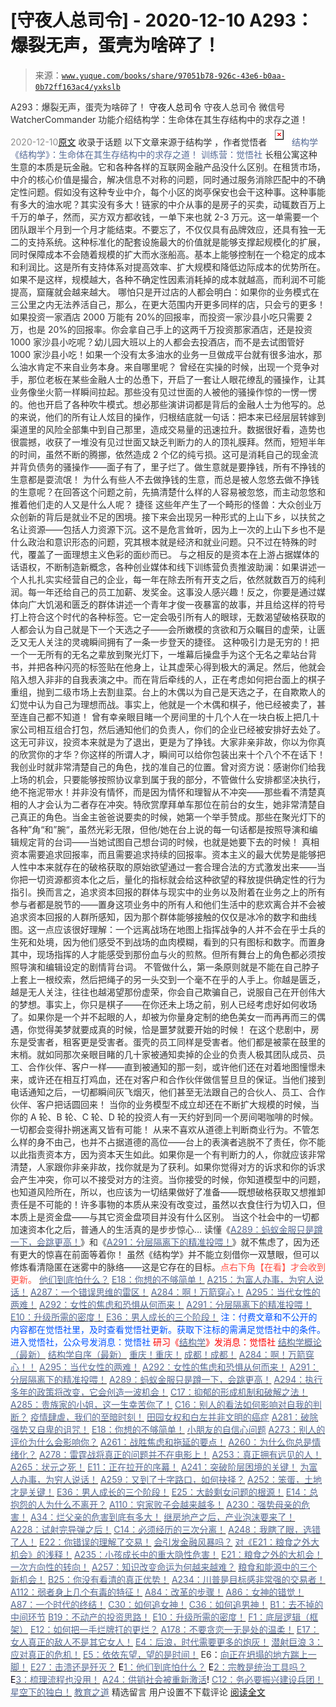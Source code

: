 # [守夜人总司令] - 2020-12-10 A293：爆裂无声，蛋壳为啥碎了！

> 来源：[`www.yuque.com/books/share/97051b78-926c-43e6-b0aa-0b72ff163ac4/yxkslb`](https://www.yuque.com/books/share/97051b78-926c-43e6-b0aa-0b72ff163ac4/yxkslb)

<ne-p id="520f42f3293818f927861ebbd5b15da4_p_0" data-lake-id="520f42f3293818f927861ebbd5b15da4_p_0"><ne-text id="uc8c4792d" style="color: rgb(51, 51, 51);">A293：爆裂无声，蛋壳为啥碎了！</ne-text></ne-p> <ne-p id="2c7a5140e2ea7a8da8c0683a1b48a36e" data-lake-id="2c7a5140e2ea7a8da8c0683a1b48a36e"><ne-text id="u0b1eaeb8" ne-fontsize="14">守夜人总司令</ne-text></ne-p> <ne-p id="1ea9db0a4d36bd70c24cacdcaf807e4e" data-lake-id="1ea9db0a4d36bd70c24cacdcaf807e4e"><ne-text id="u24b26e7d" ne-fontsize="14" ne-bold="true" style="color: rgb(51, 51, 51);">守夜人总司令</ne-text></ne-p> <ne-p id="60fef19dafb8f5bfbe1fd15b0769db21" data-lake-id="60fef19dafb8f5bfbe1fd15b0769db21"><ne-text id="ua26704eb" ne-fontsize="14" style="color: rgb(51, 51, 51);">微信号</ne-text><ne-text id="u5c1e5114" ne-fontsize="14" style="color: rgb(51, 51, 51);">WatcherCommander</ne-text></ne-p> <ne-p id="133de0872c004d39ffcde17990a4ec73" data-lake-id="133de0872c004d39ffcde17990a4ec73"><ne-text id="u2a9a1cea" ne-fontsize="14" style="color: rgb(51, 51, 51);">功能介绍</ne-text><ne-text id="u97a65006" ne-fontsize="14" style="color: rgb(51, 51, 51);">结构学：生命体在其生存结构中的求存之道！</ne-text></ne-p> <ne-p id="55fc9dda1e79c1ec22113701a93e1e04" data-lake-id="55fc9dda1e79c1ec22113701a93e1e04"><ne-text id="uca84fea9" style="color: rgb(140, 140, 140);">2020-12-10</ne-text>[<ne-text id="uc20e8f85" ne-fontsize="14">原文</ne-text>](https://mp.weixin.qq.com/s?__biz=MzAxNDk1NjI2Mw==&mid=2247486213&idx=1&sn=d931203abd333bf3c98d7ae5b2cc8d52&chksm=9b8a288dacfda19b90af6b63137d6265ab74115f7948a9bbd2a9b3f16dd573f91aaf69e284bd&scene=27#wechat_redirect&cpage=70)</ne-p> <ne-p id="ecb24651a1e9916f404d10716a37af7e" data-lake-id="ecb24651a1e9916f404d10716a37af7e"><ne-text id="u6fb7c19b" style="color: rgb(51, 51, 51);">收录于话题</ne-text></ne-p> <ne-p id="b19722b778ab171d715f247b2072ef5d" data-lake-id="b19722b778ab171d715f247b2072ef5d"><ne-text id="u9b2133fb" ne-fontsize="14" style="color: rgb(51, 51, 51);">以下文章来源于结构学 ，作者觉悟者</ne-text></ne-p> <ne-p id="5250bcede687bc876bf4f0c0ae7ba4f6" data-lake-id="5250bcede687bc876bf4f0c0ae7ba4f6"><ne-card data-card-name="image" data-card-type="inline" id="F7qwG" ne-fontsize="14" data-event-boundary="card" style="color: rgb(87, 107, 149);">![](img/59f1488dbc07ae39d0e4cdc152bd27da.png)  <ne-p id="2cb360078cc682f5edd56c51306f9e23" data-lake-id="2cb360078cc682f5edd56c51306f9e23"><ne-text id="uf2d3a02f" style="color: rgb(87, 107, 149);">结构学</ne-text></ne-p> <ne-p id="dc8fa2a4ec360e0734b5b896574e84fd" data-lake-id="dc8fa2a4ec360e0734b5b896574e84fd"><ne-text id="ue3e63ad8" style="color: rgb(87, 107, 149);">《结构学》：生命体在其生存结构中的求存之道！ 训练营：觉悟社</ne-text></ne-p> <ne-p id="cc8bc4b15f95c17fef7e0a3aac38a195" data-lake-id="cc8bc4b15f95c17fef7e0a3aac38a195"><ne-text id="u77e21d9f" style="color: rgb(51, 51, 51);">长租公寓这种生意的本质是玩金融。它和各种各样的互联网金融产品没什么区别。在租赁市场，中介的核心价值是撮合，解决信息不对称的问题，同时通过服务消除匹配中的不确定性问题。假如没有这种专业中介，每个小区的岗亭保安也会干这种事。这种事能有多大的油水呢？其实没有多大！链家的中介从事的是房子的买卖，动辄数百万上千万的单子，然而，买方双方都收钱，一单下来也就 2-3 万元。这一单需要一个团队跟半个月到一个月才能结束。不要忘了，不仅仅具有品牌效应，还具有独一无二的支持系统。这种标准化的配套设施最大的价值就是能够支撑起规模化的扩展，同时保障成本不会随着规模的扩大而水涨船高。基本上能够控制在一个稳定的成本和利润比。这是所有支持体系对提高效率、扩大规模和降低边际成本的优势所在。如果不是这样，规模越大，各种不确定性因素消耗掉的成本就越高，而利润不可能提高，窟窿就会越来越大。</ne-text></ne-p> <ne-p id="3773374bcabbd40ca2b38ab84a27cf37" data-lake-id="3773374bcabbd40ca2b38ab84a27cf37"><ne-text id="u4bd30d39" style="color: rgb(51, 51, 51);">哪怕只是开过店的人都会明白：如果你的业务模式在三公里之内无法养活自己，那么，在更大范围内开更多同样的店，只会亏的更多！如果投资一家酒店 2000 万能有 20%的回报率，而投资一家沙县小吃只需要 2 万，也是 20%的回报率。你会拿自己手上的这两千万投资那家酒店，还是投资 1000 家沙县小吃呢？幼儿园大班以上的人都会去投酒店，而不是去试图管好 1000 家沙县小吃！如果一个没有太多油水的业务一旦做成平台就有很多油水，那么油水肯定不来自业务本身。来自哪里呢？</ne-text></ne-p> <ne-p id="18407b65f1dc28ab32242d0f573476fa" data-lake-id="18407b65f1dc28ab32242d0f573476fa"><ne-text id="ubcc48c26" style="color: rgb(51, 51, 51);">曾经在实操的时候，出现一个竞争对手，那位老板在某些金融人士的怂恿下，开启了一套让人眼花缭乱的骚操作，让其业务像坐火箭一样瞬间拉起。那些没有见过世面的人被他的骚操作惊的一愣一愣的。他也开启了各种吹牛模式。想必那些演讲词都是背后的金融人士为他写的。总的来说，他们的所有让人炫目的操作，归根结底就一句话：把本来已经层层转嫁到渠道里的风险全部集中到自己那里，造成交易量的迅速拉升。数据很好看，造势也很震撼，收获了一堆没有见过世面又缺乏判断力的人的顶礼膜拜。然而，短短半年的时间，虽然不断的腾挪，依然造成 2 个亿的纯亏损。这可是消耗自己的现金流并背负债务的骚操作——面子有了，里子烂了。做生意就是要挣钱，所有不挣钱的生意都是耍流氓！</ne-text></ne-p> <ne-p id="0f459c314cc2d42c5a4d789e4c9ed466" data-lake-id="0f459c314cc2d42c5a4d789e4c9ed466"><ne-text id="uf0275f1e" style="color: rgb(51, 51, 51);">为什么有些人不去做挣钱的生意，而总是被人忽悠去做不挣钱的生意呢？在回答这个问题之前，先搞清楚什么样的人容易被忽悠，而主动忽悠和推着他们走的人又是什么人呢？</ne-text></ne-p> <ne-p id="1e81a18c4b3bf5ed048a8a8fa1137ae0" data-lake-id="1e81a18c4b3bf5ed048a8a8fa1137ae0"><ne-text id="ubb7e98f0" ne-bold="true" style="color: rgb(51, 51, 51);">捷径</ne-text></ne-p> <ne-p id="4f7c245c1535fcb4efb7753e488cae51" data-lake-id="4f7c245c1535fcb4efb7753e488cae51"><ne-text id="u0b8a96de" style="color: rgb(51, 51, 51);">这些年产生了一个畸形的怪兽：大众创业万众创新的背后是就业不足的困境。接下来会出现另一种形式的上山下乡，以扶贫之名让资源——包括人力资源下沉。这不是危言耸听，因为上一次的上山下乡也不是什么政治和意识形态的问题，究其根本就是经济和就业问题。只不过在特殊的时代，覆盖了一面理想主义色彩的面纱而已。</ne-text></ne-p> <ne-p id="15419bd64abef4f29c4f8f65d929eb16" data-lake-id="15419bd64abef4f29c4f8f65d929eb16"><ne-text id="u9edfb1f9" style="color: rgb(51, 51, 51);">与之相反的是资本在上游占据媒体的话语权，不断制造新概念，各种创业媒体和线下训练营负责推波助澜：</ne-text><ne-text id="u5ac5b67b" ne-bold="true" style="color: rgb(51, 51, 51);">如果讲述一个人扎扎实实经营自己的企业，每一年在除去所有开支之后，依然就数百万的纯利润。每一年还给自己的员工加薪、发奖金。这事没人感兴趣！反之，你要是通过媒体向广大饥渴和匮乏的群体讲述一个青年才俊一夜暴富的故事，并且给这样的符号打上符合这个时代的各种标签。它一定会吸引所有人的眼球，无数渴望破格获取的人都会认为自己就是下一个天选之子——会所嫩模的贪欲和万众瞩目的虚荣，让匮乏又无人关注的灵魂瞬间拥有了一条一步登天的捷径。</ne-text></ne-p> <ne-p id="a7f360cbd0f4fe84d1b5eb97c4a5a9cf" data-lake-id="a7f360cbd0f4fe84d1b5eb97c4a5a9cf"><ne-text id="u8e71d170" style="color: rgb(51, 51, 51);">这种吸引力是无穷的！把一个一无所有的无名之辈放到聚光灯下，一堆幕后操盘手为这个无名之辈站台背书，并把各种闪亮的标签贴在他身上，让其虚荣心得到极大的满足。然后，他就会陷入想入非非的自我表演之中。而在背后牵线的人，正在考虑如何把台面上的棋子重组，抛到二级市场上去割韭菜。台上的木偶以为自己是天选之子，在自欺欺人的幻觉中认为自己为理想而战。事实上，他就是一个木偶和棋子，他已经被卖了，甚至连自己都不知道！</ne-text></ne-p> <ne-p id="13ad069c9ce4e5969300d59e4e207979" data-lake-id="13ad069c9ce4e5969300d59e4e207979"><ne-text id="u7735439c" style="color: rgb(51, 51, 51);">曾有幸亲眼目睹一个房间里的十几个人在一块白板上把几十家公司相互组合打包，然后通知他们的负责人，你们的企业已经被安排好去处了。这无可非议，投资本来就是为了退出，更是为了挣钱。大家非亲非故，你以为你真的欣赏你的才华？你这样的所谓人才，瞬间可以给你包装出来十个八个不在话下！我创业时就非常清楚自己的角色，找的准自己的位置。曾对资方说：感谢你们给我上场的机会，只要能够按照协议拿到属于我的部分，不管做什么安排都坚决执行，绝不拖泥带水！并非没有情怀，而是因为情怀和理智从不冲突——那些看不清楚真相的人才会认为二者存在冲突。特欣赏摩拜单车那位在前台的女生，她非常清楚自己真正的角色。当金主爸爸说要卖的时候，她第一个举手赞成。那些在聚光灯下的各种”角“和”腕“，虽然光彩无限，但他/她在台上说的每一句话都是按照导演和编辑规定背的台词——当她试图自己想台词的时候，也就是她要下去的时候！</ne-text></ne-p> <ne-p id="a2914d9a1c0a6b446b4c4953d130c880" data-lake-id="a2914d9a1c0a6b446b4c4953d130c880"><ne-text id="u174513ff" ne-bold="true" style="color: rgb(51, 51, 51);">真相</ne-text></ne-p> <ne-p id="61d8e7e6caed02044df63db8a43c98c9" data-lake-id="61d8e7e6caed02044df63db8a43c98c9"><ne-text id="u0913cd97" style="color: rgb(51, 51, 51);">资本需要追求回报率，而且需要追求持续的回报率。资本主义的最大优势是能够把人性中本来就存在的破格获取的原始欲望通过一套合理合法的方式激发出来——当你把一切资源都资本化之后，量化的指标就会给这种欲望的释放提供确定性的行为指引。换而言之，追求资本回报的群体与现实中的业务以及附着在业务之上的所有参与者都是脱节的——置身这项业务中的所有人和他们生活中的悲欢离合并不会被追求资本回报的人群所感知，因为那个群体能够接触的仅仅是冰冷的数字和曲线图。这一点应该很好理解：一个远离战场在地图上指挥战争的人并不会在乎士兵的生死和处境，因为他们感受不到战场的血肉模糊，看到的只有图标和数字。而置身其中，现场指挥的人才能感受到那份血与火的煎熬。但所有舞台上的角色都必须按照导演和编辑设定的剧情背台词。</ne-text></ne-p> <ne-p id="695f80dae7218198ae1ec71a8853ea53" data-lake-id="695f80dae7218198ae1ec71a8853ea53"><ne-text id="u86d60e2f" ne-bold="true" style="color: rgb(51, 51, 51);">不管做什么，第一条原则就是不能在自己脖子上套上一根绞索，然后把绳子的另一头交到一个毫不在乎的人手上。</ne-text><ne-text id="u6099f175" style="color: rgb(51, 51, 51);">你越是匮乏，越是无人关注，往往也越渴望那份虚荣，你会自己欺骗自己，说服自己在开创伟大的梦想。事实上，你只是棋子——在你还未上场之前，别人已经考虑好如何收场了。如果你是一个并不起眼的人，却被为你量身定制的绝色美女一而再再而三的偶遇，你觉得美梦就要成真的时候，恰是噩梦就要开始的时候！</ne-text></ne-p> <ne-p id="7cfac672c513d23bb5ee4a8981a5e77f" data-lake-id="7cfac672c513d23bb5ee4a8981a5e77f"><ne-text id="u1704d891" style="color: rgb(51, 51, 51);">在这个悲剧中，房东是受害者，租客更是受害者。蛋壳的员工同样是受害者。他们都是被蒙在鼓里的末梢。就如同那次亲眼目睹的几十家被通知卖掉的企业的负责人极其团队成员、员工、合作伙伴、客户一样——直到被通知的那一刻，或许他们还在对着地图憧憬未来，或许还在相互打鸡血，还在对客户和合作伙伴做信誓旦旦的保证。当他们接到电话通知之后，一切都瞬间灰飞烟灭，他们甚至无法跟自己的合伙人、员工、合作伙伴、客户把话圆回来！</ne-text></ne-p> <ne-p id="9078064f138612494767b9ff142cb948" data-lake-id="9078064f138612494767b9ff142cb948"><ne-text id="u33e68392" ne-bold="true" style="color: rgb(51, 51, 51);">当你的业务模型不成立却还在不断扩大规模的时候，当你的 A 轮、B 轮、C 轮、D 轮的投资人有一天约好到同一个房间喝咖啡的时候。一切都会变得扑朔迷离又皆有可能！</ne-text></ne-p> <ne-p id="ca87676a4b274606863e6eb515814810" data-lake-id="ca87676a4b274606863e6eb515814810"><ne-text id="ub51c42ec" style="color: rgb(51, 51, 51);">从来不喜欢从道德上判断商业行为。不管怎么样的身不由己，也并不占据道德的高位——台上的表演者逃脱不了责任，你不能以此指责资本方，因为资本天生如此。如果你是一个有判断力的人，你就应该非常清楚，人家跟你非亲非故，找你就是为了获利。如果你觉得对方的诉求和你的诉求会产生冲突，你可以不接受对方的注资。当你接受的时候，你知道模型中的问题，也知道风险所在，所以，也应该为一切结果做好了准备——既想破格获取又想推卸责任是不可能的！许多事物的本质从来没有改变过，虽然以衣食住行为切入口，但本质上是资金盘——与其它资金盘项目并没有什么区别。</ne-text></ne-p> <ne-p id="e009843e4b16e4f9be3b3f444557a440" data-lake-id="e009843e4b16e4f9be3b3f444557a440"><ne-text id="uacdcada2" ne-bold="true" style="color: rgb(51, 51, 51);">当这个社会中的一切都加速资本化之后，普通人的生活真的是步步惊心… </ne-text><ne-text id="u25c0434b" style="color: rgb(51, 51, 51);">读懂《</ne-text>[<ne-text id="u012803a7" style="color: rgb(87, 107, 149);">A289：蚂蚁金服只是蹲一下，会跳更高！</ne-text>](http://mp.weixin.qq.com/s?__biz=MzIzMDYwOTM0Mg==&mid=2247484822&idx=1&sn=ea2d818adee1bf400b0af9ed69bcd297&chksm=e8b19d47dfc61451b7291d6369b3391b9b8b06e08f9f5eed482a15c58075880a0029c50aed9a&scene=21#wechat_redirect)<ne-text id="u27b844b1" style="color: rgb(51, 51, 51);">》和《</ne-text>[<ne-text id="u6b8ba953" style="color: rgb(87, 107, 149);">A291：分层隔离下的精准投喂！</ne-text>](http://mp.weixin.qq.com/s?__biz=MzIzMDYwOTM0Mg==&mid=2247484828&idx=1&sn=e04894d9a01e37c8edb5562d2b0eaa19&chksm=e8b19d4ddfc6145b5803859c628b8b7c24083c66fff9e3a943e82d3e3b7b40a8bad9bed858f8&scene=21#wechat_redirect)<ne-text id="ue988e13d" style="color: rgb(51, 51, 51);">》就不焦虑了，因为还有更大的惊喜在前面等着你！</ne-text></ne-p> <ne-p id="5a2fa3b39843ac418c59b746528155ad" data-lake-id="5a2fa3b39843ac418c59b746528155ad"><ne-text id="u9ddddb39" style="color: rgb(51, 51, 51);">虽然《结构学》并不能立刻借你一双慧眼，但可以修炼看清隐匿在迷雾中的脉络——这是它存在的目标。</ne-text><ne-text id="u6a7e1183" style="color: rgb(255, 76, 65);">点右下角【</ne-text><ne-text id="uf34e2169" ne-bold="true" style="color: rgb(255, 76, 65);">在看</ne-text><ne-text id="u3b6ac10f" style="color: rgb(255, 76, 65);">】才会收到更新。</ne-text></ne-p> <ne-p id="9b9383b6c188e6236e072a75cb721f43" data-lake-id="9b9383b6c188e6236e072a75cb721f43">[<ne-text id="ub6bd74a1" style="color: rgb(87, 107, 149);">他们到底怕什么？</ne-text>](http://mp.weixin.qq.com/s?__biz=MzAxNDk1NjI2Mw==&mid=2247483898&idx=1&sn=1b0a50386e9e89d2750dec717236f0aa&chksm=9b8a2272acfdab64235b35ee5e91b8cac6172144207251636e1345fc570aa1601f59eff7f442&scene=21#wechat_redirect)</ne-p> <ne-p id="6e097293e19f187c80712ab7e5379bae" data-lake-id="6e097293e19f187c80712ab7e5379bae">[<ne-text id="u6a5b737d" style="color: rgb(87, 107, 149);">E18：你想的不够简单！</ne-text>](http://mp.weixin.qq.com/s?__biz=MzIzMDYwOTM0Mg==&mid=2247484775&idx=1&sn=2a8e810e281cd7fe5a4db49002b193d2&chksm=e8b19db6dfc614a0e3360f0d54949c40138c27b184c114a44feaa394bd4400073dbbedf6a049&scene=21#wechat_redirect)</ne-p> <ne-p id="82a813dc11767ea3e5196080cca7ab41" data-lake-id="82a813dc11767ea3e5196080cca7ab41">[<ne-text id="uefb3d9d0" style="color: rgb(87, 107, 149);">A215：为富人办事，为穷人说话！</ne-text>](http://mp.weixin.qq.com/s?__biz=MzAxNDk1NjI2Mw==&mid=2247485551&idx=1&sn=73c6eccb8f9f841ae33bef7f3f4abbcc&chksm=9b8a2be7acfda2f182b69d83448189f4db97be5e35acefbf86f8e6b1e3f0646838e968f871a0&scene=21#wechat_redirect)</ne-p> <ne-p id="2873b2c54ddd2bdd15f068deb0ee2f23" data-lake-id="2873b2c54ddd2bdd15f068deb0ee2f23">[<ne-text id="u337ed1a3" style="color: rgb(87, 107, 149);">A287：一个错误思维的雷区！</ne-text>](http://mp.weixin.qq.com/s?__biz=MzAxNDk1NjI2Mw==&mid=2247486146&idx=1&sn=43c3cc0387fbab991133860c59aabdb0&chksm=9b8a294aacfda05c52561e366129fd6344dc4c97609a47d4210f9498f8535fec2425c2410b31&scene=21#wechat_redirect)</ne-p> <ne-p id="20de3282adfb36f276e1a1a7bfcc0935" data-lake-id="20de3282adfb36f276e1a1a7bfcc0935">[<ne-text id="u14620830" style="color: rgb(87, 107, 149);">A284：啊！万箭穿心！</ne-text>](http://mp.weixin.qq.com/s?__biz=MzAxNDk1NjI2Mw==&mid=2247486135&idx=1&sn=e950149b9b9147e9199cfc6093605950&chksm=9b8a293facfda029419b911d4b4fa91c73bbaf695b206df2cf15124d843f4bf4b80673baa394&scene=21#wechat_redirect)</ne-p> <ne-p id="06eafb1a02dbf84e5848a91e08c5cad7" data-lake-id="06eafb1a02dbf84e5848a91e08c5cad7">[<ne-text id="u0f88808b" style="color: rgb(87, 107, 149);">A295：当代女性的两难！</ne-text>](http://mp.weixin.qq.com/s?__biz=MzIzMDYwOTM0Mg==&mid=2247484854&idx=1&sn=6851afe306f7b89d23728018ea32b7f2&chksm=e8b19d67dfc61471955b15021ac11c5fff9f1607977e9df1bd2bbfabc2deb3dea5c98e369c55&scene=21#wechat_redirect)</ne-p> <ne-p id="65f2c2d78453078308a91548ce80663b" data-lake-id="65f2c2d78453078308a91548ce80663b">[<ne-text id="udba2d76a" style="color: rgb(87, 107, 149);">A292：女性的焦虑和恐惧从何而来！</ne-text>](http://mp.weixin.qq.com/s?__biz=MzIzMDYwOTM0Mg==&mid=2247484834&idx=1&sn=133b970c2ecae4d25d1c8a3444efc5a1&chksm=e8b19d73dfc61465bf0d5389f9a9efea963f1cf1eb332e4ed8a09d9adc8ebd3416e257edc1d8&scene=21#wechat_redirect)</ne-p> <ne-p id="59651dce610154a3e9f9980eedbc03c4" data-lake-id="59651dce610154a3e9f9980eedbc03c4">[<ne-text id="ub885abc0" style="color: rgb(87, 107, 149);">A291：分层隔离下的精准投喂！</ne-text>](http://mp.weixin.qq.com/s?__biz=MzIzMDYwOTM0Mg==&mid=2247484828&idx=1&sn=e04894d9a01e37c8edb5562d2b0eaa19&chksm=e8b19d4ddfc6145b5803859c628b8b7c24083c66fff9e3a943e82d3e3b7b40a8bad9bed858f8&scene=21#wechat_redirect)</ne-p> <ne-p id="bfbcfd48a3624f322c30f481abe36714" data-lake-id="bfbcfd48a3624f322c30f481abe36714">[<ne-text id="ucd4266ab" style="color: rgb(87, 107, 149);">E10：升级所需的密度！</ne-text>](http://mp.weixin.qq.com/s?__biz=MzAxNDk1NjI2Mw==&mid=2247485337&idx=1&sn=e93780b3d10de5b467e71f326eb12838&chksm=9b8a2411acfdad07d858079223ba3eda77fe88caa8d769030eb67c15f5511fab584f8d1244ca&scene=21#wechat_redirect)</ne-p> <ne-p id="39d18375f6554aed6fb5a094f970cd33" data-lake-id="39d18375f6554aed6fb5a094f970cd33">[<ne-text id="u9b41e321" style="color: rgb(87, 107, 149);">E36：男人成长的三个阶段！</ne-text>](http://mp.weixin.qq.com/s?__biz=MzAxNDk1NjI2Mw==&mid=2247485447&idx=1&sn=4fa187b63d7c15726c99ad3f4776b0d4&chksm=9b8a2b8facfda2994c1a13c82283a9ffc55b79eb3d5b8e71054938e994ed9eb6333d86df8207&scene=21#wechat_redirect)</ne-p> <ne-p id="fdf1c36ce4e5e39deb0048ab06388729" data-lake-id="fdf1c36ce4e5e39deb0048ab06388729"><ne-text id="u5fd0f55a" ne-bold="true" style="color: rgb(0, 82, 255);">注：付费文章和不公开的内容都在觉悟社里，及时查看觉悟社更新。获取下注标的需满足觉悟社中的条件。进入觉悟社，</ne-text><ne-text id="uce86e0e2" style="color: rgb(0, 82, 255);">公众号发消息：觉悟社</ne-text></ne-p> <ne-p id="e68c077c94bbdc4fb02303bce1a3f157" data-lake-id="e68c077c94bbdc4fb02303bce1a3f157"><ne-text id="u42b7f71a" style="color: rgb(255, 0, 0);">研习《</ne-text>[<ne-text id="u15a9635c" style="color: rgb(87, 107, 149);">结构学</ne-text>](https://mp.weixin.qq.com/mp/appmsgalbum?action=getalbum&album_id=1318317199878225920&__biz=MzAxNDk1NjI2Mw==#wechat_redirect)<ne-text id="uf221166e" style="color: rgb(255, 0, 0);">》发消息</ne-text><ne-text id="u0dfd5f6d" ne-bold="true" style="color: rgb(255, 0, 0);">：觉悟社</ne-text></ne-p>  <ne-p id="35758c1b0c511f05d64876ed0e653c19" data-lake-id="35758c1b0c511f05d64876ed0e653c19"><ne-card data-card-name="image" data-card-type="inline" id="gb7sz" data-event-boundary="card" style="color: rgb(51, 51, 51);"><ne-p id="7581bd3cf723d5b446069bcce7051f28" data-lake-id="7581bd3cf723d5b446069bcce7051f28">[<ne-text id="uce198d47" style="color: rgb(87, 107, 149);">结构学概论（最新）</ne-text>](http://mp.weixin.qq.com/s?__biz=MzAxNDk1NjI2Mw==&mid=2247485167&idx=1&sn=d5e962eff4a8e9770c83bc87d19d07f3&chksm=9b8a2567acfdac7154f7a62996dca874e5d186b44f3d120dcb633760318788c42d304e325313&scene=21#wechat_redirect)</ne-p> <ne-p id="1275db9344b30cde51969af1f56da74b" data-lake-id="1275db9344b30cde51969af1f56da74b">[<ne-text id="ua403ae2d" style="color: rgb(87, 107, 149);">结构学自序（最新）</ne-text>](http://mp.weixin.qq.com/s?__biz=MzAxNDk1NjI2Mw==&mid=2247485327&idx=1&sn=5a8c9a6499c84e1c3129ca7cb41e0ac7&chksm=9b8a2407acfdad112471c12c6b86e4e914116dbb6d6588fa726a72e0aafa01d9c1b9fd24a738&scene=21#wechat_redirect)</ne-p> <ne-p id="4d27c0ddec4d9f785bb86c697f2d4948" data-lake-id="4d27c0ddec4d9f785bb86c697f2d4948">[<ne-text id="u6f51dd87" style="color: rgb(87, 107, 149);">重庆！重庆！</ne-text>](http://mp.weixin.qq.com/s?__biz=MzAxNDk1NjI2Mw==&mid=2247485354&idx=1&sn=331128611c478feede60317e963239a5&chksm=9b8a2422acfdad3448a9bcc0f9745f4367028e8a9b0a307f7c01c2690c398560a4be5e43492c&scene=21#wechat_redirect)</ne-p> <ne-p id="30b51fc6aaea4c2e60083317aeeb5080" data-lake-id="30b51fc6aaea4c2e60083317aeeb5080">[<ne-text id="ub6c0aecd" style="color: rgb(87, 107, 149);">成都！成都！</ne-text>](http://mp.weixin.qq.com/s?__biz=MzIzMDYwOTM0Mg==&mid=2247484576&idx=1&sn=432e1df31f0735f0c93636776e97a859&chksm=e8b19c71dfc615671c9204af66bb0ffdb622fb2545b0387734a662feaa8e8be57d3063f59c5a&scene=21#wechat_redirect)</ne-p> <ne-p id="5d9833c9b014c9508541f968ce4591fb" data-lake-id="5d9833c9b014c9508541f968ce4591fb">[<ne-text id="u40e4b411" style="color: rgb(87, 107, 149);">A284：啊！万箭穿心！！</ne-text>](http://mp.weixin.qq.com/s?__biz=MzAxNDk1NjI2Mw==&mid=2247486135&idx=1&sn=e950149b9b9147e9199cfc6093605950&chksm=9b8a293facfda029419b911d4b4fa91c73bbaf695b206df2cf15124d843f4bf4b80673baa394&scene=21#wechat_redirect)</ne-p> <ne-p id="904c4d2d943af06a1aa2b0bed66ef77c" data-lake-id="904c4d2d943af06a1aa2b0bed66ef77c">[<ne-text id="ud1e000c9" style="color: rgb(87, 107, 149);">A295：当代女性的两难！</ne-text>](http://mp.weixin.qq.com/s?__biz=MzIzMDYwOTM0Mg==&mid=2247484854&idx=1&sn=6851afe306f7b89d23728018ea32b7f2&chksm=e8b19d67dfc61471955b15021ac11c5fff9f1607977e9df1bd2bbfabc2deb3dea5c98e369c55&scene=21#wechat_redirect)</ne-p> <ne-p id="97e6231e06cba2a68caf5dc6458f4f7c" data-lake-id="97e6231e06cba2a68caf5dc6458f4f7c">[<ne-text id="u604938b5" style="color: rgb(87, 107, 149);">A292：女性的焦虑和恐惧从何而来！</ne-text>](http://mp.weixin.qq.com/s?__biz=MzIzMDYwOTM0Mg==&mid=2247484834&idx=1&sn=133b970c2ecae4d25d1c8a3444efc5a1&chksm=e8b19d73dfc61465bf0d5389f9a9efea963f1cf1eb332e4ed8a09d9adc8ebd3416e257edc1d8&scene=21#wechat_redirect)</ne-p> <ne-p id="12cf8a727c77ce6621f9e29967cc7765" data-lake-id="12cf8a727c77ce6621f9e29967cc7765">[<ne-text id="u109ee40d" style="color: rgb(87, 107, 149);">A291：分层隔离下的精准投喂！</ne-text>](http://mp.weixin.qq.com/s?__biz=MzIzMDYwOTM0Mg==&mid=2247484828&idx=1&sn=e04894d9a01e37c8edb5562d2b0eaa19&chksm=e8b19d4ddfc6145b5803859c628b8b7c24083c66fff9e3a943e82d3e3b7b40a8bad9bed858f8&scene=21#wechat_redirect)</ne-p> <ne-p id="1fb4fb0f9be0ba9ec2ff16eb2d8adeac" data-lake-id="1fb4fb0f9be0ba9ec2ff16eb2d8adeac">[<ne-text id="uaacf7e2d" style="color: rgb(87, 107, 149);">A289：蚂蚁金服只是蹲一下，会跳更高！</ne-text>](http://mp.weixin.qq.com/s?__biz=MzIzMDYwOTM0Mg==&mid=2247484822&idx=1&sn=ea2d818adee1bf400b0af9ed69bcd297&chksm=e8b19d47dfc61451b7291d6369b3391b9b8b06e08f9f5eed482a15c58075880a0029c50aed9a&scene=21#wechat_redirect)</ne-p> <ne-p id="0a9db0e20345b67e6a08bf33e42ace8f" data-lake-id="0a9db0e20345b67e6a08bf33e42ace8f">[<ne-text id="uae6b7b7d" style="color: rgb(87, 107, 149);">A294：执行多年的政策将改变，它会创造一波机会！</ne-text>](http://mp.weixin.qq.com/s?__biz=MzIzMDYwOTM0Mg==&mid=2247484849&idx=1&sn=5485cd1d6c511e883e25b0c7dd9e2e3e&chksm=e8b19d60dfc614764ffc8405dccf5b8120b31988f3c1cee74e384c06f0e39c3c81bef8263c3d&scene=21#wechat_redirect)</ne-p> <ne-p id="de645e6a96cf083d7bfc5980eda08402" data-lake-id="de645e6a96cf083d7bfc5980eda08402">[<ne-text id="ue39015d2" style="color: rgb(87, 107, 149);">C17：抑郁的形成机制和破解之法！</ne-text>](http://mp.weixin.qq.com/s?__biz=MzIzMDYwOTM0Mg==&mid=2247484812&idx=1&sn=d8b3a1dbaf5f2d08fe6d2e1664237ba4&chksm=e8b19d5ddfc6144b05efb4212b3542ab9f22b79a2ddab8e42ec911a07ea74190ce84f24e123f&scene=21#wechat_redirect)</ne-p> <ne-p id="87955649482b8723a369a732b9b10b1e" data-lake-id="87955649482b8723a369a732b9b10b1e">[<ne-text id="u26761727" style="color: rgb(87, 107, 149);">A285：贵族家的小姐，这一生幸苦你了！</ne-text>](http://mp.weixin.qq.com/s?__biz=MzAxNDk1NjI2Mw==&mid=2247486141&idx=1&sn=fa43ca5810d51e99f599c6aa4e9d407f&chksm=9b8a2935acfda023bdf41cdb78c1768f6b71e1e86d1ddc132809d9d61a9c027d9101c3958eea&scene=21#wechat_redirect)</ne-p> <ne-p id="1d1c376b2de86d33a4a9a31c442c97a3" data-lake-id="1d1c376b2de86d33a4a9a31c442c97a3">[<ne-text id="u67ff5186" style="color: rgb(87, 107, 149);">C16：别人的看法如何影响对自我的判断？</ne-text>](http://mp.weixin.qq.com/s?__biz=MzIzMDYwOTM0Mg==&mid=2247484806&idx=1&sn=a8cffa4c2bf1f4e41fa5d23104c99a09&chksm=e8b19d57dfc6144110a857925992915ac80af2c03fc1203319ef6877ae11ad0c4e7898132719&scene=21#wechat_redirect)</ne-p> <ne-p id="8cd9c86b5d24972acfc36b1778b43c98" data-lake-id="8cd9c86b5d24972acfc36b1778b43c98">[<ne-text id="u8092d3d5" style="color: rgb(87, 107, 149);">疫情肆虐，我们的至暗时刻！</ne-text>](http://mp.weixin.qq.com/s?__biz=MzIzMDYwOTM0Mg==&mid=2247484800&idx=1&sn=bab35485216aee73bd2c5ec41d4adcd2&chksm=e8b19d51dfc614478c94668e982aac82a4b793a7d5be304ff08f55b030b604ee90ecfff17041&scene=21#wechat_redirect)</ne-p> <ne-p id="d28309847c0b6453ae477f7659bf91ca" data-lake-id="d28309847c0b6453ae477f7659bf91ca">[<ne-text id="udd699397" style="color: rgb(87, 107, 149);">田园女权和白左并非文明的癌症</ne-text>](http://mp.weixin.qq.com/s?__biz=MzIzMDYwOTM0Mg==&mid=2247484784&idx=1&sn=e4938e5a62c772db2d5237806ef8cbb0&chksm=e8b19da1dfc614b749e123f935b8ac07abe960336c6bd01d4a2dbe920f091bec23d6460337c9&scene=21#wechat_redirect)</ne-p> <ne-p id="2fb6647c659639db6e4e184947060f7a" data-lake-id="2fb6647c659639db6e4e184947060f7a">[<ne-text id="ua699d34b" style="color: rgb(87, 107, 149);">A281：破除强势又自卑的诅咒！</ne-text>](http://mp.weixin.qq.com/s?__biz=MzIzMDYwOTM0Mg==&mid=2247484790&idx=1&sn=2965a7c1ae0245ed1761492f00e98e19&chksm=e8b19da7dfc614b1c0ccc9220fcab2d44ce6b699df2cd3e2211835a7deaad778b4e291e56e96&scene=21#wechat_redirect)</ne-p> <ne-p id="3aad164d5e05d2d8c91f1ee931fd6450" data-lake-id="3aad164d5e05d2d8c91f1ee931fd6450">[<ne-text id="ua3171a76" style="color: rgb(87, 107, 149);">E18：你想的不够简单！</ne-text>](http://mp.weixin.qq.com/s?__biz=MzIzMDYwOTM0Mg==&mid=2247484775&idx=1&sn=2a8e810e281cd7fe5a4db49002b193d2&chksm=e8b19db6dfc614a0e3360f0d54949c40138c27b184c114a44feaa394bd4400073dbbedf6a049&scene=21#wechat_redirect)</ne-p> <ne-p id="7fc8e3911a9a8fe05b70392fbdf41ee9" data-lake-id="7fc8e3911a9a8fe05b70392fbdf41ee9">[<ne-text id="u756da756" style="color: rgb(87, 107, 149);">小朋友的自信心问题</ne-text>](http://mp.weixin.qq.com/s?__biz=MzIzMDYwOTM0Mg==&mid=2247484760&idx=1&sn=0760857178061e8c1e562b3818c89626&chksm=e8b19d89dfc6149f80760c0ee1f26375a0cf020f4efb7c489b15add1bf7dc4445ad07bb94aeb&scene=21#wechat_redirect)</ne-p> <ne-p id="a45ea2f629a997f6a5ab99c8e08cd554" data-lake-id="a45ea2f629a997f6a5ab99c8e08cd554">[<ne-text id="uf0c7be40" style="color: rgb(87, 107, 149);">A273：别人的评价为什么会影响你？</ne-text>](http://mp.weixin.qq.com/s?__biz=MzIzMDYwOTM0Mg==&mid=2247484754&idx=1&sn=87cf58d44e4f35d017940c4224081c9b&chksm=e8b19d83dfc61495ba14319bbdc24f24d92ff79e09c4fb0f80da847ab5f95110b7b5b6f782cd&scene=21#wechat_redirect)</ne-p> <ne-p id="c8b0415155c9fa9fe77cceb9d360b00f" data-lake-id="c8b0415155c9fa9fe77cceb9d360b00f">[<ne-text id="uce4e1d50" style="color: rgb(87, 107, 149);">A261：战胜焦虑和拖延的要点！</ne-text>](http://mp.weixin.qq.com/s?__biz=MzIzMDYwOTM0Mg==&mid=2247484776&idx=1&sn=625b7f522bf54b53158b7de35f754e0b&chksm=e8b19db9dfc614afebf419ad8a77e144dfc66cf90696f47e3b4398440a3229b07b95cca43e1e&scene=21#wechat_redirect)</ne-p> <ne-p id="babdf01907d6715269257717a71290ce" data-lake-id="babdf01907d6715269257717a71290ce">[<ne-text id="u068bb2da" style="color: rgb(87, 107, 149);">A260：为什么你总是情绪化？</ne-text>](http://mp.weixin.qq.com/s?__biz=MzAxNDk1NjI2Mw==&mid=2247485923&idx=1&sn=6e1e4a5b0b44a3ac652fe5b32b56ac07&chksm=9b8a2a6bacfda37d56d0717875b11867d9f7426fb815a36f43aebb438d135b81c8d69c3ab006&scene=21#wechat_redirect)</ne-p> <ne-p id="c863c41309e5949c186a22ff3a7345fc" data-lake-id="c863c41309e5949c186a22ff3a7345fc">[<ne-text id="u86052b69" style="color: rgb(87, 107, 149);">A278：雷霆战将真正的问题并不在电影上！</ne-text>](http://mp.weixin.qq.com/s?__biz=MzAxNDk1NjI2Mw==&mid=2247486075&idx=1&sn=72c7c8e5dd965057550c9e0734dc7be5&chksm=9b8a29f3acfda0e50d2ff1238ced7b8b2503afd2bba16aa57d91ccda3e795312bd4f6003ed77&scene=21#wechat_redirect)</ne-p> <ne-p id="71b90f8de019e2072a199e33d34c3326" data-lake-id="71b90f8de019e2072a199e33d34c3326">[<ne-text id="u935ba4a1" style="color: rgb(87, 107, 149);">A253：真正拥有远见的人！</ne-text>](http://mp.weixin.qq.com/s?__biz=MzIzMDYwOTM0Mg==&mid=2247484654&idx=1&sn=5826086165322478b2f0fbdbfe4f321e&chksm=e8b19c3fdfc61529bf931903efc689bc8b756a292fddf971cdda369691ad320d85e6e2d53b5b&scene=21#wechat_redirect)</ne-p> <ne-p id="ddce1ea3123eb75e23308f215eb57ff7" data-lake-id="ddce1ea3123eb75e23308f215eb57ff7">[<ne-text id="u7632c9c1" style="color: rgb(87, 107, 149);">A265：状元之死！</ne-text>](http://mp.weixin.qq.com/s?__biz=MzAxNDk1NjI2Mw==&mid=2247485989&idx=1&sn=e68f095a30726390b5c2d9eceeca7ab3&chksm=9b8a29adacfda0bbcb9a223e21127e23a2ce9aa8b1d060735a724e7e2cbe96e3bafd5b425a9a&scene=21#wechat_redirect)</ne-p> <ne-p id="e2328b64e42337fd0380373e69cd81fb" data-lake-id="e2328b64e42337fd0380373e69cd81fb">[<ne-text id="ubad6503c" style="color: rgb(87, 107, 149);">E11：正在拉开的序幕！</ne-text>](http://mp.weixin.qq.com/s?__biz=MzIzMDYwOTM0Mg==&mid=2247484429&idx=1&sn=279d506a3227b5ce32b3f748030b6d85&chksm=e8b19cdcdfc615cab4d71852335bf289a6cd64cec0767a6a6d5f94037774b63e03b7b0ee08d1&scene=21#wechat_redirect)</ne-p> <ne-p id="b417d0d54758de9fb78b260d0daa4c55" data-lake-id="b417d0d54758de9fb78b260d0daa4c55">[<ne-text id="u8eea96a5" style="color: rgb(87, 107, 149);">A241：突破阶层困境的关键！</ne-text>](http://mp.weixin.qq.com/s?__biz=MzIzMDYwOTM0Mg==&mid=2247484564&idx=1&sn=f0b315ebde4f1c2c51c1bbf64135afe2&chksm=e8b19c45dfc615533e9189fa534978b92703b307868f9a2377305229616ea6d5b8ff31a5d434&scene=21#wechat_redirect)</ne-p> <ne-p id="47c6ce33f0dd369e38a5688e20627eb8" data-lake-id="47c6ce33f0dd369e38a5688e20627eb8">[<ne-text id="u90ddc70b" style="color: rgb(87, 107, 149);">为富人办事，为穷人说话！</ne-text>](http://mp.weixin.qq.com/s?__biz=MzIzMDYwOTM0Mg==&mid=2247484462&idx=1&sn=195ebab17907fba73c69ae7a11bc40ad&chksm=e8b19cffdfc615e9b2f88327d492813afa3656859f4d67a6d831ac1cf684a54b760a8b8edcd6&scene=21#wechat_redirect)</ne-p> <ne-p id="a1f84b387c23209ba99ce34a491650bc" data-lake-id="a1f84b387c23209ba99ce34a491650bc">[<ne-text id="u056b022c" style="color: rgb(87, 107, 149);">A259：又到了十字路口，如何抉择？</ne-text>](http://mp.weixin.qq.com/s?__biz=MzIzMDYwOTM0Mg==&mid=2247484685&idx=1&sn=51aff163174f40316f40826ea564ca1e&chksm=e8b19ddcdfc614cadd2043fd2ded48d8c292976e903288b23f0a87846a18dcc0ad9cc5a4ac3e&scene=21#wechat_redirect)</ne-p> <ne-p id="74e5e451af0f3e1ec7626125579de634" data-lake-id="74e5e451af0f3e1ec7626125579de634">[<ne-text id="ud3b2ccc4" style="color: rgb(87, 107, 149);">A252：笨蛋，土地才是关键！</ne-text>](http://mp.weixin.qq.com/s?__biz=MzIzMDYwOTM0Mg==&mid=2247484626&idx=1&sn=4e43f2ef656aef28fba94ae72d295fb9&chksm=e8b19c03dfc615154ee4587f8facc3446de42f7189175385d3ee3d35c04264487aca3a9f6585&scene=21#wechat_redirect)</ne-p> <ne-p id="5a885565fce7ec9011c15299cd033dd9" data-lake-id="5a885565fce7ec9011c15299cd033dd9">[<ne-text id="u6033ea97" style="color: rgb(87, 107, 149);">E36：男人成长的三个阶段！</ne-text>](http://mp.weixin.qq.com/s?__biz=MzIzMDYwOTM0Mg==&mid=2247484322&idx=1&sn=c300d9466951d36645128c5167ca5934&chksm=e8b19b73dfc61265dde1bb437a9945db0c1d9c7fe1cbffe1feec995c9dde8a6eb99272dc86a9&scene=21#wechat_redirect)</ne-p> <ne-p id="cba1ee3a1548d8fa9f92aaa27f651084" data-lake-id="cba1ee3a1548d8fa9f92aaa27f651084">[<ne-text id="udcb96c63" style="color: rgb(87, 107, 149);">E25：大龄剩女问题的根源！</ne-text>](http://mp.weixin.qq.com/s?__biz=MzIzMDYwOTM0Mg==&mid=2247484587&idx=1&sn=3335cb9dd973ae9f9c9279a0388bbe33&chksm=e8b19c7adfc6156c752a5edad793fc1d8db424d6b609ce62f26f78537b3b41e83ea47aca2929&scene=21#wechat_redirect)</ne-p> <ne-p id="6702346882766dc67100eaf81c57cffb" data-lake-id="6702346882766dc67100eaf81c57cffb">[<ne-text id="uf90f4c2d" style="color: rgb(87, 107, 149);">E14：总抱怨的人为什么不离开？</ne-text>](http://mp.weixin.qq.com/s?__biz=MzIzMDYwOTM0Mg==&mid=2247484341&idx=1&sn=c266eb0136273f0b1219e0fd659daafc&chksm=e8b19b64dfc61272f157e1e17a76b2e83c6fd62a1beb78d60ea73a65463109b428cd9dd6ce7a&scene=21#wechat_redirect)</ne-p> <ne-p id="3bf8a42a3fb534bffa93fb2de073bfd5" data-lake-id="3bf8a42a3fb534bffa93fb2de073bfd5">[<ne-text id="ueb03ba74" style="color: rgb(87, 107, 149);">A110：穷家败子会越来越多！</ne-text>](http://mp.weixin.qq.com/s?__biz=MzAxNDk1NjI2Mw==&mid=2247484897&idx=1&sn=84e1c8a85eb385c04f400095d47d55eb&chksm=9b8a2669acfdaf7f7a431a12c057023ae123aaa855b0f9d48a98c21eae27788632beb60765c9&scene=21#wechat_redirect)</ne-p> <ne-p id="72e0aa4416cd2c7c33064f5559c0efb9" data-lake-id="72e0aa4416cd2c7c33064f5559c0efb9">[<ne-text id="u22426296" style="color: rgb(87, 107, 149);">A230：强势母亲的危害！</ne-text>](http://mp.weixin.qq.com/s?__biz=MzAxNDk1NjI2Mw==&mid=2247485580&idx=1&sn=2cc3edbadc35fe694b34e553e609e93f&chksm=9b8a2b04acfda21277dcce494459ecb73b606a954a7e020e03498408591b33bead008575f0f7&scene=21#wechat_redirect)</ne-p> <ne-p id="97a1849cd1a604fa4d17d1eeaa914b1a" data-lake-id="97a1849cd1a604fa4d17d1eeaa914b1a">[<ne-text id="u05abd05b" style="color: rgb(87, 107, 149);">A34：烂父亲的危害到底有多大！</ne-text>](http://mp.weixin.qq.com/s?__biz=MzIzMDYwOTM0Mg==&mid=2247483986&idx=1&sn=984fbf5e696f7a3f34f25dcf93037cea&chksm=e8b19a83dfc61395d629a54503920505c42a73a62b9e72308ed4ea0d66c509ca66a1a3138ea5&scene=21#wechat_redirect)</ne-p> <ne-p id="b68f05b2b94ba4f04687c919472a60c4" data-lake-id="b68f05b2b94ba4f04687c919472a60c4">[<ne-text id="u82e9f749" style="color: rgb(87, 107, 149);">继房地产之后，产业泡沫要来了！</ne-text>](http://mp.weixin.qq.com/s?__biz=MzIzMDYwOTM0Mg==&mid=2247484615&idx=1&sn=a28c59f08f8e69246fd0235a4a81f3bc&chksm=e8b19c16dfc61500079cb1b008a485c48e86ced436a5d2e8df28f0eab4348aaf6ebfac3349b6&scene=21#wechat_redirect)</ne-p> <ne-p id="55efbe4e78a0d297f07d95e90702184e" data-lake-id="55efbe4e78a0d297f07d95e90702184e">[<ne-text id="u7cd4934e" style="color: rgb(87, 107, 149);">A228：试射完导弹之后！</ne-text>](http://mp.weixin.qq.com/s?__biz=MzIzMDYwOTM0Mg==&mid=2247484457&idx=1&sn=df8df33971702f91b753ae45f52d165d&chksm=e8b19cf8dfc615ee367c487e82b8450dd723dd5255b789337b8bde92a1f8405e3d71269f34ae&scene=21#wechat_redirect)</ne-p> <ne-p id="28c25ede1d4f73ea811fafb1e570dad7" data-lake-id="28c25ede1d4f73ea811fafb1e570dad7">[<ne-text id="u47248158" style="color: rgb(87, 107, 149);">C14：必须经历的三次分离！</ne-text>](http://mp.weixin.qq.com/s?__biz=MzIzMDYwOTM0Mg==&mid=2247484570&idx=1&sn=8b703e78588f205a2d30ed92965ca02b&chksm=e8b19c4bdfc6155d0c23c600f072529d99023d0ea49f5e7364a1112f6ac9ff3285c0e7ef7ccb&scene=21#wechat_redirect)</ne-p> <ne-p id="47d817f9f9005b83068dbdd297397f0e" data-lake-id="47d817f9f9005b83068dbdd297397f0e">[<ne-text id="u4348c96e" style="color: rgb(87, 107, 149);">A248：我瞎了眼，选错了人！</ne-text>](http://mp.weixin.qq.com/s?__biz=MzIzMDYwOTM0Mg==&mid=2247484600&idx=1&sn=b3d7510081d427830b8f45fa33c7cbab&chksm=e8b19c69dfc6157fee4dd589d94bc2c5171620a12f64cf7d264afe0b7f7daead4882853d54f1&scene=21#wechat_redirect)</ne-p> <ne-p id="076bc52eb706870d803c440fdab926d0" data-lake-id="076bc52eb706870d803c440fdab926d0">[<ne-text id="ue4601b84" style="color: rgb(87, 107, 149);">E22：你错误的理解了交易！</ne-text>](http://mp.weixin.qq.com/s?__biz=MzIzMDYwOTM0Mg==&mid=2247484534&idx=1&sn=4da3b80744c11ff93a064a7a2d4b7c06&chksm=e8b19ca7dfc615b18eaa929a98f58a9ff6f4b63436cfa078a3157f29d854f17c571baf2de47d&scene=21#wechat_redirect)</ne-p> <ne-p id="cdcb9a9d598690a96cf5c9d479dbf91c" data-lake-id="cdcb9a9d598690a96cf5c9d479dbf91c">[<ne-text id="ud23bce24" style="color: rgb(87, 107, 149);">会引发金融风暴吗？</ne-text>](http://mp.weixin.qq.com/s?__biz=MzIzMDYwOTM0Mg==&mid=2247484522&idx=1&sn=2c70396adcb6dc54df34052ca924aac5&chksm=e8b19cbbdfc615ad03c4de063af6eb3dcd8af5e3b20e71438206304d6b44ad150fc6d8b8e9ff&scene=21#wechat_redirect)</ne-p> <ne-p id="c285075b74ce267bcac14fed07778e7f" data-lake-id="c285075b74ce267bcac14fed07778e7f">[<ne-text id="u8ae69dd9" style="color: rgb(87, 107, 149);">对《E21：粮食之外大机会》的浅释！</ne-text>](http://mp.weixin.qq.com/s?__biz=MzIzMDYwOTM0Mg==&mid=2247484490&idx=1&sn=d6b0ba80383d73c2bfb33dd61bad8d51&chksm=e8b19c9bdfc6158d73d9235a78c2973b21668eebd350c2f32979b7c00cbf60772ad297245654&scene=21#wechat_redirect)</ne-p> <ne-p id="1579d0f3e75785ed8a9c3614478d85ef" data-lake-id="1579d0f3e75785ed8a9c3614478d85ef">[<ne-text id="u796da7d6" style="color: rgb(87, 107, 149);">A235：小孩成长中的重大隐性危害！</ne-text>](http://mp.weixin.qq.com/s?__biz=MzIzMDYwOTM0Mg==&mid=2247484498&idx=1&sn=29d5df90e1621a833a1b091917d398c5&chksm=e8b19c83dfc61595ea43aa681ecf86e291392deeec080e32ab21cbacdd044c99e0d9ba86591e&scene=21#wechat_redirect)</ne-p> <ne-p id="797ed22de067eabfd70017f0484c956d" data-lake-id="797ed22de067eabfd70017f0484c956d">[<ne-text id="u1b9245f7" style="color: rgb(87, 107, 149);">E21：粮食之外的大机会！</ne-text>](http://mp.weixin.qq.com/s?__biz=MzIzMDYwOTM0Mg==&mid=2247484467&idx=1&sn=3e55978f301000a127810e175ff62431&chksm=e8b19ce2dfc615f43cf8c3132fde8ff0b62438e3f2c48fc87d1e74e56cf796e6a81cbf6095d1&scene=21#wechat_redirect)</ne-p> <ne-p id="e52710d261b70f5dc8268aa46d03f530" data-lake-id="e52710d261b70f5dc8268aa46d03f530">[<ne-text id="u9df6b92b" style="color: rgb(87, 107, 149);">一次方向性的转向！</ne-text>](http://mp.weixin.qq.com/s?__biz=MzIzMDYwOTM0Mg==&mid=2247484426&idx=1&sn=430ba9a2f1537848dc2ca35f44877633&chksm=e8b19cdbdfc615cdf516be63ce9647608d13cfc5edb93e248227b651264b71a4c3ef40af6469&scene=21#wechat_redirect)</ne-p> <ne-p id="99eeeb3e89f880f6dd1fae2880f73684" data-lake-id="99eeeb3e89f880f6dd1fae2880f73684">[<ne-text id="ue398a35f" style="color: rgb(87, 107, 149);">A257：知识改变命运为何越来越难？</ne-text>](http://mp.weixin.qq.com/s?__biz=MzIzMDYwOTM0Mg==&mid=2247484679&idx=1&sn=79e14744bd5a31e6bcf27f476840e508&chksm=e8b19dd6dfc614c075a2df9d84c04aedc112c1bf3487ef4cad21d8b84feddbd78b2d5d566728&scene=21#wechat_redirect)</ne-p> <ne-p id="14441ea53ddf9457223eb3d10dbe3f65" data-lake-id="14441ea53ddf9457223eb3d10dbe3f65">[<ne-text id="u11c962cc" style="color: rgb(87, 107, 149);">粮食和能源中的三个新机会！</ne-text>](http://mp.weixin.qq.com/s?__biz=MzIzMDYwOTM0Mg==&mid=2247484415&idx=1&sn=ef3626b963e5b45dec87912463a8603e&chksm=e8b19b2edfc6123828d2919701fcc05f05fc035bc55ce0c6e8440475b4884683c024235823db&scene=21#wechat_redirect)</ne-p> <ne-p id="926663247dd0e10d408a4014146dcae9" data-lake-id="926663247dd0e10d408a4014146dcae9">[<ne-text id="u80491481" style="color: rgb(87, 107, 149);">B25：你没有看清的真正优势！</ne-text>](http://mp.weixin.qq.com/s?__biz=MzIzMDYwOTM0Mg==&mid=2247484397&idx=1&sn=27132ec1912c70e752f7869429505a80&chksm=e8b19b3cdfc6122a7731db9eb66341a9909e9d973b25a6e228a62e7f360c1f0eff906591ed04&scene=21#wechat_redirect)</ne-p> <ne-p id="1c5ea84c896d7e6c96435ce46da9031f" data-lake-id="1c5ea84c896d7e6c96435ce46da9031f">[<ne-text id="ub3ffaba7" style="color: rgb(87, 107, 149);">A234：川普是目标感非常强的交易者！</ne-text>](http://mp.weixin.qq.com/s?__biz=MzAxNDk1NjI2Mw==&mid=2247485608&idx=1&sn=057b67c8598ed8c182cbd27b048bb43a&chksm=9b8a2b20acfda2364c5788396766d79261e91c64949349d9a398b69e85f64dcbf357125dc14b&scene=21#wechat_redirect)</ne-p> <ne-p id="2c1822b3f181d01473427ed761249a26" data-lake-id="2c1822b3f181d01473427ed761249a26">[<ne-text id="u7a71089a" style="color: rgb(87, 107, 149);">A112：弱者身上几个有毒的特征！</ne-text>](http://mp.weixin.qq.com/s?__biz=MzAxNDk1NjI2Mw==&mid=2247484903&idx=1&sn=609b7c81f10207eea8bcccbe35aa61b6&chksm=9b8a266facfdaf790a328ee9eca9d05f95ce939b69b2e4c1fcaacd63470bd79c44d03caeb00c&scene=21#wechat_redirect)</ne-p> <ne-p id="ba0fcf227fd2271facd58ab6cce2f231" data-lake-id="ba0fcf227fd2271facd58ab6cce2f231">[<ne-text id="u523537f0" style="color: rgb(87, 107, 149);">A84：改革的步骤！</ne-text>](http://mp.weixin.qq.com/s?__biz=MzIzMDYwOTM0Mg==&mid=2247484098&idx=1&sn=8a28fd5dce47b485ed38e4f3cfdb7d05&chksm=e8b19a13dfc61305fde13511d297aa1d6b59184825c7998f338e7d5f36742e3c06c717d78fe8&scene=21#wechat_redirect)</ne-p> <ne-p id="1cb7b174f9cdfebb88da039940c87e01" data-lake-id="1cb7b174f9cdfebb88da039940c87e01">[<ne-text id="u84924ebe" style="color: rgb(87, 107, 149);">A86：女神的错觉！</ne-text>](http://mp.weixin.qq.com/s?__biz=MzAxNDk1NjI2Mw==&mid=2247484733&idx=1&sn=fab22e8ab3f80b78dab3d4e2e2716bfb&chksm=9b8a26b5acfdafa374df83506e5086a573169362877918977c08490b4e9747c45c99d1266e7f&scene=21#wechat_redirect)</ne-p> <ne-p id="fdf637fdafbdea496a51a921ae4a1a8e" data-lake-id="fdf637fdafbdea496a51a921ae4a1a8e">[<ne-text id="uec4ed55a" style="color: rgb(87, 107, 149);">A87：一个时代的终结！</ne-text>](http://mp.weixin.qq.com/s?__biz=MzIzMDYwOTM0Mg==&mid=2247484102&idx=1&sn=c0572fe89409ac0ef2d1468b8f81f130&chksm=e8b19a17dfc6130119eacf0492c237b5173f6f9c13265a36d7919e3132228f8c2d3306863c08&scene=21#wechat_redirect)</ne-p> <ne-p id="1605365e8bbb1f6dd174a7d0ca23c8c4" data-lake-id="1605365e8bbb1f6dd174a7d0ca23c8c4">[<ne-text id="uce5012ae" style="color: rgb(87, 107, 149);">C30：如何追女神！</ne-text>](http://mp.weixin.qq.com/s?__biz=MzAxNDk1NjI2Mw==&mid=2247484588&idx=1&sn=de5c95495cc04bcfe8644c3c2bc025c3&chksm=9b8a2724acfdae3286a142c2de506a7494e2d7aa50c990c0e159cedab07b5287040f286dfac6&scene=21#wechat_redirect)</ne-p> <ne-p id="4809cfad649dc6ff4c9cec551938a447" data-lake-id="4809cfad649dc6ff4c9cec551938a447">[<ne-text id="ua29a8dd4" style="color: rgb(87, 107, 149);">C36：如何追男神！</ne-text>](http://mp.weixin.qq.com/s?__biz=MzAxNDk1NjI2Mw==&mid=2247485234&idx=1&sn=3a3659e6648263013c662bb25ff35795&chksm=9b8a24baacfdadace5d8fa147798a3e18e84b07e4f8761b0f7137b9811a42425b869336013db&scene=21#wechat_redirect)</ne-p> <ne-p id="db64a3a131a0f00346c191401bbd9c48" data-lake-id="db64a3a131a0f00346c191401bbd9c48">[<ne-text id="u6ed7e3bf" style="color: rgb(87, 107, 149);">B1：去不掉的中间环节</ne-text>](http://mp.weixin.qq.com/s?__biz=MzIzMDYwOTM0Mg==&mid=2247483903&idx=1&sn=e8a21cb816d6a27d869f81463805a208&chksm=e8b1992edfc610380f54d91f9acc9844820c77ce8a5bcedb4f36372c406647f45fd2514a6a77&scene=21#wechat_redirect)</ne-p> <ne-p id="8739a2fe9c39b619f8b3cce6cfb88806" data-lake-id="8739a2fe9c39b619f8b3cce6cfb88806">[<ne-text id="ubeeef4d7" style="color: rgb(87, 107, 149);">B19：不动产的投资思路！</ne-text>](http://mp.weixin.qq.com/s?__biz=MzIzMDYwOTM0Mg==&mid=2247484069&idx=1&sn=a13a6e590a21b27fd1356718b3a2dcd3&chksm=e8b19a74dfc613622b23c7233732cbb1d499c75f9b7ac3047cdeaee3a34eeae7d3b4871429f1&scene=21#wechat_redirect)</ne-p> <ne-p id="9aff6be6905afcd41c84809e35cea10a" data-lake-id="9aff6be6905afcd41c84809e35cea10a">[<ne-text id="uc4b22408" style="color: rgb(87, 107, 149);">E10：升级所需的密度！</ne-text>](http://mp.weixin.qq.com/s?__biz=MzAxNDk1NjI2Mw==&mid=2247485337&idx=1&sn=e93780b3d10de5b467e71f326eb12838&chksm=9b8a2411acfdad07d858079223ba3eda77fe88caa8d769030eb67c15f5511fab584f8d1244ca&scene=21#wechat_redirect)</ne-p> <ne-p id="cb48afdfe1f74c58847d341c6f7e284d" data-lake-id="cb48afdfe1f74c58847d341c6f7e284d">[<ne-text id="u03c6cf54" style="color: rgb(87, 107, 149);">F1：底层逻辑（框架）</ne-text>](http://mp.weixin.qq.com/s?__biz=MzAxNDk1NjI2Mw==&mid=2247485072&idx=1&sn=83d919c9e3bf71d25978a97c8d4c8aa6&chksm=9b8a2518acfdac0ea8a0f84382cc7c0a26d1ac3664d76c6365aee67ac4ebcac1bf280c060249&scene=21#wechat_redirect)</ne-p> <ne-p id="42011e0bd8de965b2169e94fb4981a74" data-lake-id="42011e0bd8de965b2169e94fb4981a74">[<ne-text id="u6b6eb7d4" style="color: rgb(87, 107, 149);">E12：如何把一手烂牌打的更烂？</ne-text>](http://mp.weixin.qq.com/s?__biz=MzAxNDk1NjI2Mw==&mid=2247485371&idx=1&sn=8e848c21bdb42dbe2fb102617241b981&chksm=9b8a2433acfdad2560f3ff6bc23e4d9cee1b3ebd3e51aa48fa2b97224fe3303853cd6c664ee1&scene=21#wechat_redirect)</ne-p> <ne-p id="1f27be78c83667bfc11c9d4e9c64c6be" data-lake-id="1f27be78c83667bfc11c9d4e9c64c6be">[<ne-text id="u759fc4af" style="color: rgb(87, 107, 149);">A178：不要贪恋一无是处的温柔！</ne-text>](http://mp.weixin.qq.com/s?__biz=MzAxNDk1NjI2Mw==&mid=2247485259&idx=1&sn=c46eb58cf71fc316608279b1e10828b8&chksm=9b8a24c3acfdadd57781ee9631cc06ed50551cc15141d155f54fa20dcf69c653825673104680&scene=21#wechat_redirect)</ne-p> <ne-p id="679b763efbe2b54119158743bc3155f0" data-lake-id="679b763efbe2b54119158743bc3155f0">[<ne-text id="u74915f69" style="color: rgb(87, 107, 149);">E17：女人真正的敌人不是其它女人！</ne-text>](http://mp.weixin.qq.com/s?__biz=MzAxNDk1NjI2Mw==&mid=2247485246&idx=1&sn=e0a9e2bac3f9bc5122895e854b7d597a&chksm=9b8a24b6acfdada017380e476dc7faaf80b57b95b2bb8eb7b8ab61d0b04f5dd46850f7af81e3&scene=21#wechat_redirect)</ne-p> <ne-p id="95d28bfe9e3c8be6c2b54dfa2fadc619" data-lake-id="95d28bfe9e3c8be6c2b54dfa2fadc619">[<ne-text id="u7fe4318b" style="color: rgb(87, 107, 149);">E4：后浪，时代需要更多的炮灰！</ne-text>](http://mp.weixin.qq.com/s?__biz=MzAxNDk1NjI2Mw==&mid=2247485174&idx=1&sn=e3a702db58f3c2ec0d06b89f8435c73a&chksm=9b8a257eacfdac680d37903d2d05385f5c9401c189321cc109c96b1063e9753c8498d1553f72&scene=21#wechat_redirect)</ne-p> <ne-p id="d7fc3715dbc5350a728574f57bfeb7ee" data-lake-id="d7fc3715dbc5350a728574f57bfeb7ee">[<ne-text id="ubbcb3d01" style="color: rgb(87, 107, 149);">潜射巨浪 3：应对真正的危机！</ne-text>](http://mp.weixin.qq.com/s?__biz=MzAxNDk1NjI2Mw==&mid=2247485199&idx=1&sn=aba0a12dad3ec2d04e267645968b7cb1&chksm=9b8a2487acfdad910b880c358c1f6754e5ba01eb7eadfe70b45c2d1c9ec161d20151df4b1f2e&scene=21#wechat_redirect)</ne-p> <ne-p id="532fd9e4bb0e4d4f02e6af38654a499d" data-lake-id="532fd9e4bb0e4d4f02e6af38654a499d">[<ne-text id="ub9f296f8" style="color: rgb(87, 107, 149);">E5：依依东望，望的是时间！</ne-text>](http://mp.weixin.qq.com/s?__biz=MzIzMDYwOTM0Mg==&mid=2247483860&idx=1&sn=b5b01ae82ff764ce2806251e3f2a809f&chksm=e8b19905dfc61013607735eb7782299c9a4d7a39a8b15a7b46182ef20eda3ffe9f6ed6337e1f&scene=21#wechat_redirect)</ne-p> <ne-p id="ce09843056b491a54cedbaf1d143308b" data-lake-id="ce09843056b491a54cedbaf1d143308b"><ne-text id="u984dd814" style="color: rgb(51, 51, 51);">E6：</ne-text>[<ne-text id="u4b992d7a" style="color: rgb(87, 107, 149);">向正在坍塌的地方踹上一脚！</ne-text>](http://mp.weixin.qq.com/s?__biz=MzAxNDk1NjI2Mw==&mid=2247483789&idx=1&sn=5e44b7b524c3dc4bb7705f49ed0a44a3&chksm=9b8a2205acfdab139e4b1d44ef6702b09c9fbf79505340205d13fbdaa33207a997f54bee0e97&scene=21#wechat_redirect)</ne-p> <ne-p id="d4306a82f615773aae2a24b740d45c30" data-lake-id="d4306a82f615773aae2a24b740d45c30">[<ne-text id="u2c75d356" style="color: rgb(87, 107, 149);">E27：击溃还是歼灭？</ne-text>](http://mp.weixin.qq.com/s?__biz=MzAxNDk1NjI2Mw==&mid=2247485068&idx=1&sn=2b373ea4eefcf1b09885327f1a71579c&chksm=9b8a2504acfdac128793e9562414dc6898813182021afefdb73c3ea788e0a998af0ed02fe173&scene=21#wechat_redirect)</ne-p> <ne-p id="4719958e820328a6fc489f267f817dd4" data-lake-id="4719958e820328a6fc489f267f817dd4"><ne-text id="u77dc12ca" style="color: rgb(11, 1, 20);">E</ne-text>[<ne-text id="u27986e9b" style="color: rgb(87, 107, 149);">1：他们到底怕什么？</ne-text>](http://mp.weixin.qq.com/s?__biz=MzAxNDk1NjI2Mw==&mid=2247483898&idx=1&sn=1b0a50386e9e89d2750dec717236f0aa&chksm=9b8a2272acfdab64235b35ee5e91b8cac6172144207251636e1345fc570aa1601f59eff7f442&scene=21#wechat_redirect)</ne-p> <ne-p id="a158ddf5f4ce8db005a6e515607dfe01" data-lake-id="a158ddf5f4ce8db005a6e515607dfe01"><ne-text id="u3709dfc3" style="color: rgb(11, 1, 20);">E</ne-text>[<ne-text id="u5d62f159" style="color: rgb(87, 107, 149);">2：宗教是统治工具吗？</ne-text>](http://mp.weixin.qq.com/s?__biz=MzAxNDk1NjI2Mw==&mid=2247483901&idx=1&sn=f5d9f8c7bd84370c79adae921351e813&chksm=9b8a2275acfdab63fde093d76ff82e01d0e2fd43ea675f77fd17fd51a15873d4d10499f5338d&scene=21#wechat_redirect)</ne-p> <ne-p id="3eafb83ca4f26334206a2e7f7530482d" data-lake-id="3eafb83ca4f26334206a2e7f7530482d"><ne-text id="u84513c7a" style="color: rgb(11, 1, 20);">E</ne-text>[<ne-text id="ua8fafca3" style="color: rgb(87, 107, 149);">3：梳理流程也没用！</ne-text>](http://mp.weixin.qq.com/s?__biz=MzAxNDk1NjI2Mw==&mid=2247483989&idx=1&sn=ee70dacfd980f041379d91ae947ece44&chksm=9b8a21ddacfda8cb28bf62d6f53531e8a8ebce2de96396e50ec7e7e144fffe502ec6faee3415&scene=21#wechat_redirect)</ne-p> <ne-p id="9f0cc7dd92fbc00359648ab9b02d1422" data-lake-id="9f0cc7dd92fbc00359648ab9b02d1422">[<ne-text id="u25f910f0" style="color: rgb(87, 107, 149);">A24：供销社会被重新激活</ne-text>](http://mp.weixin.qq.com/s?__biz=MzAxNDk1NjI2Mw==&mid=2247484249&idx=1&sn=b8af24c3440b291292b1ed4eddfcfaec&chksm=9b8a20d1acfda9c79045cf72415a403a655fcbcc03483c9b2970fd289e28f7c18a998142039c&scene=21#wechat_redirect)<ne-text id="u9027e254" style="color: rgb(11, 1, 20);">!</ne-text></ne-p> <ne-p id="549c85592210f50e750bc8ea9b9e1e01" data-lake-id="549c85592210f50e750bc8ea9b9e1e01">[<ne-text id="u9212b73a" style="color: rgb(87, 107, 149);">C12：务必要振兴建设兵团！</ne-text>](http://mp.weixin.qq.com/s?__biz=MzAxNDk1NjI2Mw==&mid=2247484193&idx=1&sn=88c86597191d0c97a411f9ea6f7b7c5d&chksm=9b8a20a9acfda9bfae819e8e42531fe6d523dd244ef0fc0c0787ab812540108c181f7ec2ffa9&scene=21#wechat_redirect)</ne-p> <ne-p id="3a976fdf16fab7e2915704544c9d3a31" data-lake-id="3a976fdf16fab7e2915704544c9d3a31">[<ne-text id="u3524c635" style="color: rgb(87, 107, 149);">星空下的独白！</ne-text>](http://mp.weixin.qq.com/s?__biz=MzAxNDk1NjI2Mw==&mid=2247484550&idx=1&sn=fa82f3305cc05c03bebea3852dd822b6&chksm=9b8a270eacfdae181964706c9ba3ccde2a315f3f6e21011f6296b060e0e14384ad0485da97f9&scene=21#wechat_redirect)</ne-p> <ne-p id="2d5dc34260fedceaae5a74e6fadd1213" data-lake-id="2d5dc34260fedceaae5a74e6fadd1213">[<ne-text id="u588961a5" style="color: rgb(87, 107, 149);">教育之道</ne-text>](http://mp.weixin.qq.com/s?__biz=MzIzMDYwOTM0Mg==&mid=2247483847&idx=1&sn=097da00a3678070306d45a8f6fe8269a&chksm=e8b19916dfc6100037581f9c7888444ec5f746dbfc13a2276592f424d039b027cefb6b5c9de1&scene=21#wechat_redirect)</ne-p> <ne-h3 id="DM8nt" data-lake-id="DM8nt"><ne-heading-ext><ne-heading-anchor></ne-heading-anchor><ne-heading-fold></ne-heading-fold></ne-heading-ext><ne-heading-content><ne-text id="ub6078eac" ne-fontsize="16" style="color: rgb(51, 51, 51);">精选留言</ne-text></ne-heading-content></ne-h3> <ne-p id="16b73c441006b3e32e782fe1f232cb28" data-lake-id="16b73c441006b3e32e782fe1f232cb28"><ne-text id="uba59cba5" style="color: rgb(51, 51, 51);">用户设置不下载评论</ne-text></ne-p> <ne-p id="8adfc595c06e256c790a92b4a0b9e232" data-lake-id="8adfc595c06e256c790a92b4a0b9e232">[<ne-text id="uded6513d">阅读全文</ne-text>](https://t.zsxq.com/b2buvrR)</ne-p></ne-card></ne-p></ne-card></ne-p>